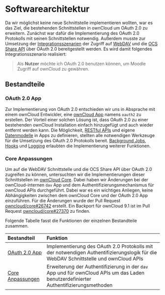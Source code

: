 # Softwarearchitektur

Da wir möglichst keine neue Schnittstelle implementieren wollten, war es das Ziel, die bestehenden Schnittstellen in ownCloud um OAuth 2.0 zu erweitern. Zunächst war dafür die Implementierung des OAuth 2.0 Protokolls mit seinen Schnittstellen notwendig. Außerdem musste zur Umsetzung der [Integrationsszenarien](../..#integrationsszenarien) der Zugriff auf [WebDAV](https://doc.owncloud.org/server/9.1/user_manual/files/access_webdav.html) und die [OCS Share API](https://doc.owncloud.org/server/9.1/developer_manual/core/ocs-share-api.html) über OAuth 2.0 bereitgestellt werden. Es wird damit folgendes Integrationsszenario realisiert:

> Als **Nutzer** möchte ich OAuth 2.0 benutzen können, um Moodle Zugriff auf ownCloud zu gewähren.

## Bestandteile

### OAuth 2.0 App

Zur Implementierung von OAuth 2.0 entschieden wir uns in Absprache mit einem ownCloud Entwickler, eine [ownCloud App](https://doc.owncloud.org/server/9.1/developer_manual/app/) namens `oauth2` zu erstellen. Der Vorteil einer solchen Lösung ist, dass OAuth 2.0 zu einer bestehenden ownCloud Installation einfach hinzugefügt und auch wieder entfernt werden kann. Die Möglichkeit, [RESTful APIs](https://doc.owncloud.org/server/9.1/developer_manual/app/api.html) und eigene [Datenmodelle](https://doc.owncloud.org/server/9.1/developer_manual/app/schema.html) in Apps zu definieren, stellten alle notwendigen Werkzeuge für die Umsetzung des OAuth 2.0 Protokolls bereit. [Background Jobs](https://doc.owncloud.org/server/9.1/developer_manual/app/backgroundjobs.html), [Hooks](https://doc.owncloud.org/server/9.1/developer_manual/app/hooks.html) und [Logging](https://doc.owncloud.org/server/9.1/developer_manual/app/logging.html) erlaubten die Implementierung weiterer Funktionen.

### Core Anpassungen

Um auf die WebDAV Schnittstelle und die OCS Share API über OAuth 2.0 zugreifen zu können, untersuchten wir die Implementierungen dieser Schnittstellen im [ownCloud Core](https://github.com/owncloud/core). Dabei haben wir Änderungen bei der ownCloud-internen `dav` App und dem Authentifizierungsmechanismus für ownCloud APIs durchgeführt. Dabei war es ein wichtiges Anliegen, keine Abhängigkeiten zwischen dem ownCloud Core und der OAuth 2.0 App einzuführen. Für die Änderungen wurde der Pull Request [owncloud/core#26742](https://github.com/owncloud/core/pull/26742) erstellt. Ein Backport für ownCloud 9.1 ist im Pull Request [owncloud/core#27370](https://github.com/owncloud/core/pull/27370) zu finden.

Folgende Tabelle fasst die Funktionen der einzelnen Bestandteile zusammen.

| Bestandteil                          | Funktion                                                                                                                             |
|:-------------------------------------|:-------------------------------------------------------------------------------------------------------------------------------------|
| [OAuth 2.0 App](oauth2-app)          | Implementierung des OAuth 2.0 Protokolls mit der notwendigen Authentifizierungslogik für die WebDAV Schnittstelle und ownCloud APIs  |
| [Core Anpassungen](core-anpassungen) | Erweiterung der Authentifizierung in der `dav` App und für ownCloud APIs um das Laden benutzerdefinierter Authentifizierungsmethoden |
